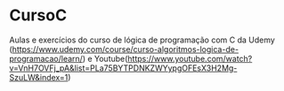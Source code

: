 # CursoC
Aulas e exercícios do curso de lógica de programação com C da Udemy (https://www.udemy.com/course/curso-algoritmos-logica-de-programacao/learn/) e Youtube(https://www.youtube.com/watch?v=VnH7OVFj_pA&list=PLa75BYTPDNKZWYypgOFEsX3H2Mg-SzuLW&index=1)
